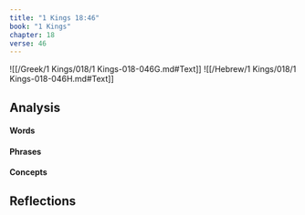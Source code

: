 ```yaml
---
title: "1 Kings 18:46"
book: "1 Kings"
chapter: 18
verse: 46
---
```

![[/Greek/1 Kings/018/1 Kings-018-046G.md#Text]]
![[/Hebrew/1 Kings/018/1 Kings-018-046H.md#Text]]

## Analysis

#### Words

#### Phrases

#### Concepts

## Reflections
